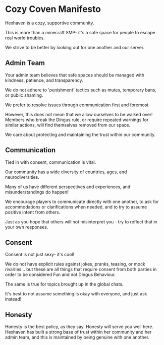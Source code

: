 # Cozy Coven Manifesto

Hexhaven is a cozy, supportive community.

This is more than a minecraft SMP- it's a safe space for people to escape real world troubles.

We strive to be better by looking out for one another and our server.

## Admin Team

Your admin team believes that safe spaces should be managed with kindness, patience, and transparency.

We do not adhere to 'punishment' tactics such as mutes, temporary bans, or public shaming.

We prefer to resolve issues through communication first and foremost.

However, this does not mean that we allow ourselves to be walked over! Members who break the Dingus rule, or require repeated warnings for similar actions, will find themselves removed from our space.

We care about protecting and maintaining the trust within our community.

## Communication

Tied in with consent, communication is vital.

Our community has a wide diversity of countries, ages, and neurodiversities.

Many of us have different perspectives and experiences, and misunderstandings do happen!

We encourage players to communicate directly with one another, to ask for accommodations or clarifications when needed, and to try to assume positive intent from others.

Just as you hope that others will not misinterpret you - try to reflect that in your own responses.

## Consent

Consent is not just sexy- it's cool!

We do not have explicit rules against jokes, pranks, teasing, or mock rivalries... but these are all things that require consent from both parties in order to be considered Fun and not Dingus Behaviour.

The same is true for topics brought up in the global chats.

It's best to not assume something is okay with everyone, and just ask instead!

## Honesty

Honesty is the best policy, as they say. Honesty will serve you well here. Hexhaven has built a strong base of trust within her community and her admin team, and this is maintained by being genuine with one another.